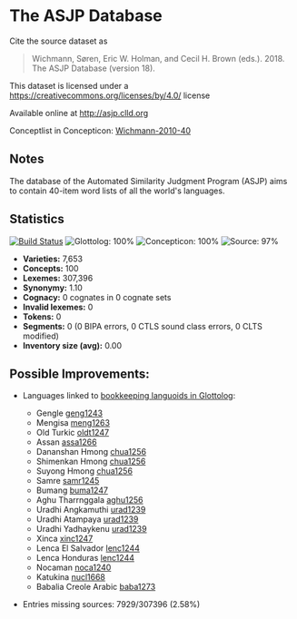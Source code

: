 # The ASJP Database

Cite the source dataset as

> Wichmann, Søren, Eric W. Holman, and Cecil H. Brown (eds.). 2018. The ASJP Database (version 18).

This dataset is licensed under a https://creativecommons.org/licenses/by/4.0/ license

Available online at http://asjp.clld.org

Conceptlist in Concepticon: [Wichmann-2010-40](http://concepticon.clld.org/contributions/Wichmann-2010-40)

## Notes

The database of the Automated Similarity Judgment Program (ASJP) aims to
contain 40-item word lists of all the world's languages.



## Statistics


[![Build Status](https://travis-ci.org/lexibank/asjp.svg?branch=master)](https://travis-ci.org/lexibank/asjp)
![Glottolog: 100%](https://img.shields.io/badge/Glottolog-100%25-brightgreen.svg "Glottolog: 100%")
![Concepticon: 100%](https://img.shields.io/badge/Concepticon-100%25-brightgreen.svg "Concepticon: 100%")
![Source: 97%](https://img.shields.io/badge/Source-97%25-green.svg "Source: 97%")

- **Varieties:** 7,653
- **Concepts:** 100
- **Lexemes:** 307,396
- **Synonymy:** 1.10
- **Cognacy:** 0 cognates in 0 cognate sets
- **Invalid lexemes:** 0
- **Tokens:** 0
- **Segments:** 0 (0 BIPA errors, 0 CTLS sound class errors, 0 CLTS modified)
- **Inventory size (avg):** 0.00

## Possible Improvements:

- Languages linked to [bookkeeping languoids in Glottolog](http://glottolog.org/glottolog/glottologinformation#bookkeepinglanguoids):
  - Gengle [geng1243](http://glottolog.org/resource/languoid/id/geng1243)
  - Mengisa [meng1263](http://glottolog.org/resource/languoid/id/meng1263)
  - Old Turkic [oldt1247](http://glottolog.org/resource/languoid/id/oldt1247)
  - Assan [assa1266](http://glottolog.org/resource/languoid/id/assa1266)
  - Dananshan Hmong [chua1256](http://glottolog.org/resource/languoid/id/chua1256)
  - Shimenkan Hmong [chua1256](http://glottolog.org/resource/languoid/id/chua1256)
  - Suyong Hmong [chua1256](http://glottolog.org/resource/languoid/id/chua1256)
  - Samre [samr1245](http://glottolog.org/resource/languoid/id/samr1245)
  - Bumang [buma1247](http://glottolog.org/resource/languoid/id/buma1247)
  - Aghu Tharrnggala [aghu1256](http://glottolog.org/resource/languoid/id/aghu1256)
  - Uradhi Angkamuthi [urad1239](http://glottolog.org/resource/languoid/id/urad1239)
  - Uradhi Atampaya [urad1239](http://glottolog.org/resource/languoid/id/urad1239)
  - Uradhi Yadhaykenu [urad1239](http://glottolog.org/resource/languoid/id/urad1239)
  - Xinca [xinc1247](http://glottolog.org/resource/languoid/id/xinc1247)
  - Lenca El Salvador [lenc1244](http://glottolog.org/resource/languoid/id/lenc1244)
  - Lenca Honduras [lenc1244](http://glottolog.org/resource/languoid/id/lenc1244)
  - Nocaman [noca1240](http://glottolog.org/resource/languoid/id/noca1240)
  - Katukina [nucl1668](http://glottolog.org/resource/languoid/id/nucl1668)
  - Babalia Creole Arabic [baba1273](http://glottolog.org/resource/languoid/id/baba1273)


- Entries missing sources: 7929/307396 (2.58%)
